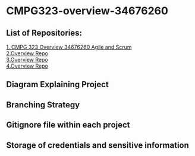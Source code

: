 # CMPG323-overview-34676260

## List of Repositories:

<a href = "https://github.com/tomei123/CMPG323-overview-34676260.git"> 1. CMPG 323 Overview 34676260 Agile and Scrum </a> <br>
<a href = "https://github.com/tomei123/CMPG323-overview-34676260.git"> 2.Overview Repo </a> <br>
<a href = "https://github.com/tomei123/CMPG323-overview-34676260.git"> 3.Overview Repo </a> <br>
<a href = "https://github.com/tomei123/CMPG323-overview-34676260.git"> 4.Overview Repo </a> 

## Diagram Explaining Project

## Branching Strategy

## Gitignore file within each project

## Storage of credentials and sensitive information

